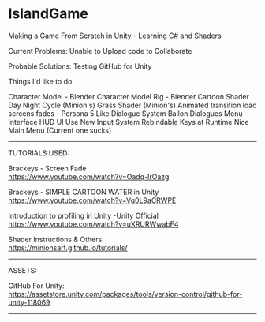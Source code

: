 # IslandGame
Making a Game From Scratch in Unity - Learning C# and Shaders

Current Problems:
Unable to Upload code to Collaborate

Probable Solutions: Testing GitHub for Unity

Things I'd like to do:

Character Model     - Blender
Character Model Rig - Blender
Cartoon Shader      
Day Night Cycle (Minion's)
Grass Shader (Minion's)
Animated transition load screens fades - Persona 5 Like
Dialogue System
Ballon Dialogues
Menu Interface
HUD UI
Use New Input System
Rebindable Keys at Runtime
Nice Main Menu (Current one sucks)

------------------------------------------------------
TUTORIALS USED:

Brackeys - Screen Fade                               
https://www.youtube.com/watch?v=Oadq-IrOazg

Brackeys - SIMPLE CARTOON WATER in Unity            
https://www.youtube.com/watch?v=Vg0L9aCRWPE

Introduction to profiling in Unity -Unity Official  
https://www.youtube.com/watch?v=uXRURWwabF4

Shader Instructions & Others:                       
https://minionsart.github.io/tutorials/

------------------------------------------------------
ASSETS:

GitHub For Unity:                                   
https://assetstore.unity.com/packages/tools/version-control/github-for-unity-118069


------------------------------------------------------

